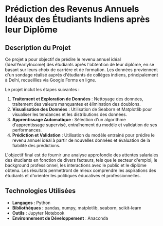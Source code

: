 # Prédiction des Revenus Annuels Idéaux des Étudiants Indiens après leur Diplôme

## Description du Projet

Ce projet a pour objectif de prédire le revenu annuel idéal (IdealYearlyIncome) des étudiants après l'obtention de leur diplôme, en se basant sur leurs choix de carrière et de formation. Les données proviennent d'un sondage réalisé auprès d'étudiants de collèges indiens, principalement à Delhi, recueillies via Google Forms en ligne.

Le projet inclut les étapes suivantes :

1. **Traitement et Exploration de Données** : Nettoyage des données, traitement des valeurs manquantes et élimination des doublons.
2. **Visualisation des Données** : Utilisation de Seaborn et Matplotlib pour visualiser les tendances et les distributions des données.
3. **Apprentissage Automatique** : Sélection d'un algorithme d'apprentissage supervisé, entraînement du modèle et validation de ses performances.
4. **Prédiction et Validation** : Utilisation du modèle entraîné pour prédire le revenu annuel idéal à partir de nouvelles données et évaluation de la fiabilité des prédictions.

L'objectif final est de fournir une analyse approfondie des attentes salariales des étudiants en fonction de divers facteurs, tels que le secteur d'emploi, le background professionnel, les interactions avec le public et le diplôme obtenu. Les résultats permettront de mieux comprendre les aspirations des étudiants et d'orienter les politiques éducatives et professionnelles.

## Technologies Utilisées

- **Langages** : Python
- **Bibliothèques** : pandas, numpy, matplotlib, seaborn, scikit-learn
- **Outils** : Jupyter Notebook
- **Environnement de Développement** : Anaconda
